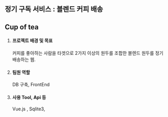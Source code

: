## 정기 구독 서비스 : 블렌드 커피 배송

## Cup of  tea

1. #### 프로젝트 배경 및 목표

   커피를 좋아하는 사람을 타겟으로 2가지 이상의 원두를 조합한 블렌드 원두를 정기 배송하는 웹.

   

2. #### 팀원 역할

   DB 구축, FrontEnd



3. #### 사용 Tool, Api 등

   Vue.js , Sqlite3, 

